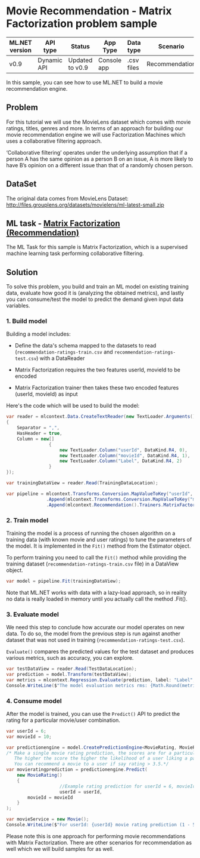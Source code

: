 # Movie Recommendation - Matrix Factorization problem sample

| ML.NET version | API type          | Status                        | App Type    | Data type | Scenario            | ML Task                   | Algorithms                  |
|----------------|-------------------|-------------------------------|-------------|-----------|---------------------|---------------------------|-----------------------------|
| v0.9   | Dynamic API | Updated to v0.9 | Console app | .csv files | Recommendation | Matrix Factorization | MatrixFactorizationTrainer|

In this sample, you can see how to use ML.NET to build a movie recommendation engine. 


## Problem
For this tutorial we will use the MovieLens dataset which comes with movie ratings, titles, genres and more.  In terms of an approach for building our movie recommendation engine we will use Factorization Machines which uses a collaborative filtering approach. 

‘Collaborative filtering’ operates under the underlying assumption that if a person A has the same opinion as a person B on an issue, A is more likely to have B’s opinion on a different issue than that of a randomly chosen person. 

## DataSet
The original data comes from MovieLens Dataset:
http://files.grouplens.org/datasets/movielens/ml-latest-small.zip

## ML task - [Matrix Factorization (Recommendation)](https://docs.microsoft.com/en-us/dotnet/machine-learning/resources/tasks#recommendation)

The ML Task for this sample is Matrix Factorization, which is a supervised machine learning task performing collaborative filtering. 

## Solution

To solve this problem, you build and train an ML model on existing training data, evaluate how good it is (analyzing the obtained metrics), and lastly you can consume/test the model to predict the demand given input data variables.

### 1. Build model

Building a model includes: 

* Define the data's schema mapped to the datasets to read (`recommendation-ratings-train.csv` and `recommendation-ratings-test.csv`) with a DataReader

* Matrix Factorization requires the two features userId, movieId to be encoded

* Matrix Factorization trainer then takes these two encoded features (userId, movieId) as input 

Here's the code which will be used to build the model:
```csharp --project ./MovieRecommendation/MovieRecommendation/MovieRecommendation.csproj --session movieRecommendation ./MovieRecommendation/MovieRecommendation/Program.cs --region build_model
var reader = mlcontext.Data.CreateTextReader(new TextLoader.Arguments()
{
    Separator = ",",
    HasHeader = true,
    Column = new[]
                {
                    new TextLoader.Column("userId", DataKind.R4, 0),
                    new TextLoader.Column("movieId", DataKind.R4, 1),
                    new TextLoader.Column("Label", DataKind.R4, 2)
                }
});

var trainingDataView = reader.Read(TrainingDataLocation);

var pipeline = mlcontext.Transforms.Conversion.MapValueToKey("userId", "userIdEncoded")
               .Append(mlcontext.Transforms.Conversion.MapValueToKey("movieId", "movieIdEncoded"))
               .Append(mlcontext.Recommendation().Trainers.MatrixFactorization("userIdEncoded", "movieIdEncoded", "Label", advancedSettings: s => { s.NumIterations = 20; s.K = 100; }));
```


### 2. Train model
Training the model is a process of running the chosen algorithm on a training data (with known movie and user ratings) to tune the parameters of the model. It is implemented in the `Fit()` method from the Estimator object. 

To perform training you need to call the `Fit()` method while providing the training dataset (`recommendation-ratings-train.csv` file) in a DataView object.

```csharp --project ./MovieRecommendation/MovieRecommendation/MovieRecommendation.csproj --session movieRecommendation  ./MovieRecommendation/MovieRecommendation/Program.cs --region train_model
var model = pipeline.Fit(trainingDataView);
```
Note that ML.NET works with data with a lazy-load approach, so in reality no data is really loaded in memory until you actually call the method .Fit().

### 3. Evaluate model
We need this step to conclude how accurate our model operates on new data. To do so, the model from the previous step is run against another dataset that was not used in training (`recommendation-ratings-test.csv`). 

`Evaluate()` compares the predicted values for the test dataset and produces various metrics, such as accuracy, you can explore.

```csharp --project ./MovieRecommendation/MovieRecommendation/MovieRecommendation.csproj --session movieRecommendation   ./MovieRecommendation/MovieRecommendation/Program.cs --region evaluate_model
var testDataView = reader.Read(TestDataLocation);
var prediction = model.Transform(testDataView);
var metrics = mlcontext.Regression.Evaluate(prediction, label: "Label", score: "Score");
Console.WriteLine($"The model evaluation metrics rms: {Math.Round(metrics.Rms, 1)}");
```

### 4. Consume model
After the model is trained, you can use the `Predict()` API to predict the rating for a particular movie/user combination. 
```csharp --project ./MovieRecommendation/MovieRecommendation/MovieRecommendation.csproj --session movieRecommendation      ./MovieRecommendation/MovieRecommendation/Program.cs --region prediction       
var userId = 6;
var movieId = 10;

var predictionengine = model.CreatePredictionEngine<MovieRating, MovieRatingPrediction>(mlcontext);
/* Make a single movie rating prediction, the scores are for a particular user and will range from 1 - 5. 
   The higher the score the higher the likelihood of a user liking a particular movie.
   You can recommend a movie to a user if say rating > 3.5.*/
var movieratingprediction = predictionengine.Predict(
    new MovieRating()
    {
                    //Example rating prediction for userId = 6, movieId = 10 (GoldenEye)
                    userId = userId,
        movieId = movieId
    }
);

var movieService = new Movie();
Console.WriteLine($"For userId: {userId} movie rating prediction (1 - 5 stars) for movie: {movieService.Get(movieId).movieTitle} is: {Math.Round(movieratingprediction.Score, 0, MidpointRounding.ToEven)}");
```
Please note this is one approach for performing movie recommendations with Matrix Factorization. There are other scenarios for recommendation as well which we will build samples for as well. 

